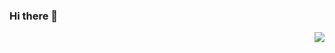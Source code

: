 ### Hi there 👋
<img align="right" src="https://github-readme-stats.vercel.app/api?username=ThreeBody-ETO&show_icons=true&icon_color=CE1D2D&text_color=718096&bg_color=ffffff&hide_title=true" />
